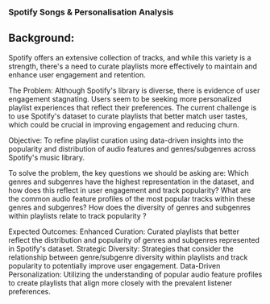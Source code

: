 ### Spotify Songs & Personalisation Analysis ###

## Background: 
Spotify offers an extensive collection of tracks, and while this variety is a strength, there's a need to curate playlists more effectively to maintain and enhance user engagement and retention.

The Problem:
Although Spotify's library is diverse, there is evidence of user engagement stagnating. Users seem to be seeking more personalized playlist experiences that reflect their preferences. The current challenge is to use Spotify's dataset to curate playlists that better match user tastes, which could be crucial in improving engagement and reducing churn.

Objective:
To refine playlist curation using data-driven insights into the popularity and distribution of audio features and genres/subgenres across Spotify's music library.

To solve the problem, the key questions we should be asking are:
Which genres and subgenres have the highest representation in the dataset, and how does this reflect in user engagement and track popularity?
What are the common audio feature profiles of the most popular tracks within these genres and subgenres?
How does the diversity of genres and subgenres within playlists relate to track popularity ?

Expected Outcomes:
Enhanced Curation: Curated playlists that better reflect the distribution and popularity of genres and subgenres represented in Spotify's dataset.
Strategic Diversity: Strategies that consider the relationship between genre/subgenre diversity within playlists and track popularity to potentially improve user engagement.
Data-Driven Personalization: Utilizing the understanding of popular audio feature profiles to create playlists that align more closely with the prevalent listener preferences.
